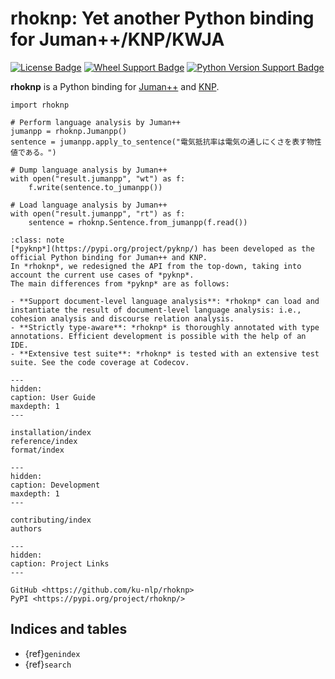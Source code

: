 # rhoknp: Yet another Python binding for Juman++/KNP/KWJA

[![License Badge](http://img.shields.io/badge/license-MIT-blue.svg)](https://pypi.org/project/rhoknp/)
[![Wheel Support Badge](https://img.shields.io/pypi/v/rhoknp?style=flat-square)](https://pypi.org/project/rhoknp/)
[![Python Version Support Badge](https://img.shields.io/pypi/pyversions/rhoknp?style=flat-square)](https://pypi.org/project/rhoknp/)

**rhoknp** is a Python binding for [Juman++](https://github.com/ku-nlp/jumanpp) and [KNP](https://github.com/ku-nlp/knp).

```python3
import rhoknp

# Perform language analysis by Juman++
jumanpp = rhoknp.Jumanpp()
sentence = jumanpp.apply_to_sentence("電気抵抗率は電気の通しにくさを表す物性値である。")

# Dump language analysis by Juman++
with open("result.jumanpp", "wt") as f:
    f.write(sentence.to_jumanpp())

# Load language analysis by Juman++
with open("result.jumanpp", "rt") as f:
    sentence = rhoknp.Sentence.from_jumanpp(f.read())
```

```{admonition} Why not *pyknp*?
:class: note
[*pyknp*](https://pypi.org/project/pyknp/) has been developed as the official Python binding for Juman++ and KNP.
In *rhoknp*, we redesigned the API from the top-down, taking into account the current use cases of *pyknp*.
The main differences from *pyknp* are as follows:

- **Support document-level language analysis**: *rhoknp* can load and instantiate the result of document-level language analysis: i.e., cohesion analysis and discourse relation analysis.
- **Strictly type-aware**: *rhoknp* is thoroughly annotated with type annotations. Efficient development is possible with the help of an IDE.
- **Extensive test suite**: *rhoknp* is tested with an extensive test suite. See the code coverage at Codecov.
```

```{toctree}
---
hidden:
caption: User Guide
maxdepth: 1
---

installation/index
reference/index
format/index
```

```{toctree}
---
hidden:
caption: Development
maxdepth: 1
---

contributing/index
authors
```

```{toctree}
---
hidden:
caption: Project Links
---

GitHub <https://github.com/ku-nlp/rhoknp>
PyPI <https://pypi.org/project/rhoknp/>
```

## Indices and tables

- {ref}`genindex`
- {ref}`search`
